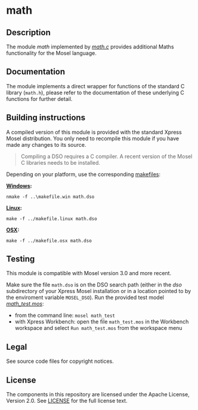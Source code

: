 # math

## Description

The module *math* implemented by *[math.c](math.c)* provides additional Maths functionality for the Mosel language.  

## Documentation

The module implements a direct wrapper for functions of the standard C library (`math.h`), please refer to the documentation of these underlying C functions for further detail. 

## Building instructions

A compiled version of this module is provided with the standard Xpress Mosel distribution. You only need to recompile this module if you have made any changes to its source.

> Compiling a DSO requires a C compiler.
> A recent version of the Mosel C libraries needs to be installed. 

Depending on your platform, use the corresponding [makefiles](../README.md):

**[Windows](../makefile.win):**

`nmake -f ..\makefile.win math.dso`

**[Linux](../makefile.linux):**

`make -f ../makefile.linux math.dso`

**[OSX](../makefile.osx):**

`make -f ../makefile.osx math.dso` 

## Testing

This module is compatible with Mosel version 3.0 and more recent.

Make sure the file `math.dso` is on the DSO search path (either in the *dso* subdirectory of your Xpress Mosel installation or in a location pointed to by the enviroment variable `MOSEL_DSO`).
Run the provided test model *[math_test.mos](math_test.mos)*:
* from the command line: `mosel math_test`
* with Xpress Workbench: open the file `math_test.mos` in the Workbench workspace and select `Run math_test.mos` from the workspace menu

## Legal

See source code files for copyright notices.

## License

The components in this repository are licensed under the Apache License, Version 2.0. See [LICENSE](../../LICENSE) for the full license text.
